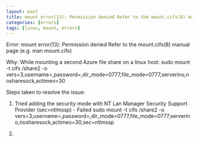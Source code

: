 ```yaml
---
layout: post
title: mount error(13): Permission denied Refer to the mount.cifs(8) manual page (e.g. man mount.cifs) - Linux Mounting an Azure File Share
categories: [errors]
tags: [linux, mount, errors]
---
```



Error:
mount error(13): Permission denied Refer to the mount.cifs(8) manual page (e.g. man mount.cifs)

Why:
While mounting a second Azure file share on a linux host:
sudo mount -t cifs <azure-file-share-location> /share2 -o vers=3,username=<username>,password=<password>,dir_mode=0777,file_mode=0777,serverino,nosharesock,actimeo=30

Steps taken to resolve the issue:
1. Tried adding the security mode with NT Lan Manager Security Support Provider (sec=ntlmssp) - Failed
sudo mount -t cifs <azure-file-share-location> /share2 -o vers=3,username=<username>,password=<password>,dir_mode=0777,file_mode=0777,serverino,nosharesock,actimeo=30,sec=ntlmssp 

2. 